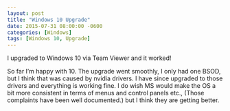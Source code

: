 ```yaml
---
layout: post
title: "Windows 10 Upgrade"
date: 2015-07-31 08:00:00 -0600
categories: [Windows]
tags: [Windows 10, Upgrade]
---
```


I upgraded to Windows 10 via Team Viewer and it worked!

So far I’m happy with 10. The upgrade went smoothly,  I only had one BSOD, but I think that was caused by nvidia drivers. I have since upgraded to those drivers and everything is working fine. I do wish MS would make the OS a bit more consistent in terms of menus and control panels etc., (Those complaints have been well documented.) but I think they are getting better.
